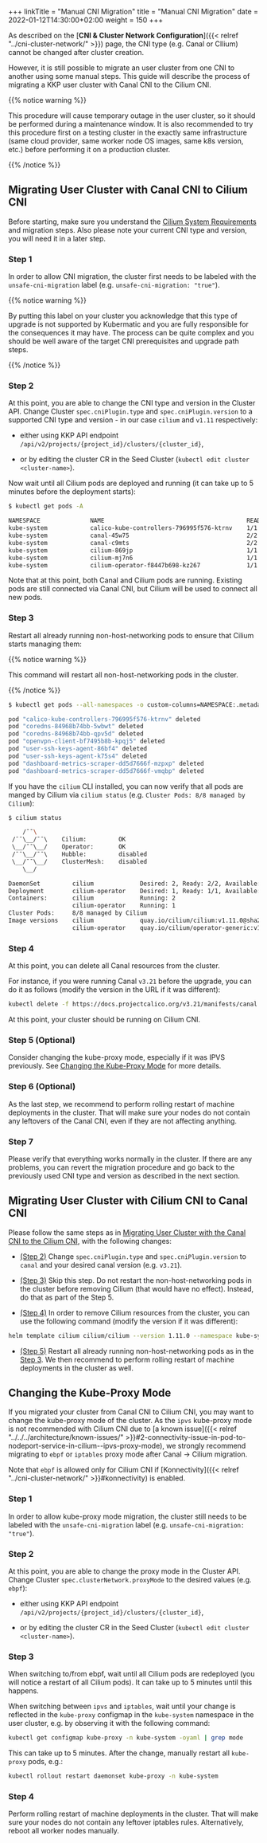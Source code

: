 +++
linkTitle = "Manual CNI Migration"
title = "Manual CNI Migration"
date = 2022-01-12T14:30:00+02:00
weight = 150
+++

As described on the [**CNI & Cluster Network Configuration**]({{< relref "../cni-cluster-network/" >}}) page, the CNI type (e.g. Canal or CIlium) cannot be changed after cluster creation.

However, it is still possible to migrate an user cluster from one CNI to another using some manual steps. This guide will describe the process of migrating a KKP user cluster with Canal CNI to the Cilium CNI.

{{% notice warning %}}

This procedure will cause temporary outage in the user cluster, so it should be performed during a maintenance window. It is also recommended to try this procedure first on a testing cluster in the exactly same infrastructure (same cloud provider, same worker node OS images, same k8s version, etc.) before performing it on a production cluster.

{{% /notice %}}

## Migrating User Cluster with Canal CNI to Cilium CNI

Before starting, make sure you understand the [Cilium System Requirements](https://docs.cilium.io/en/stable/operations/system_requirements/) and migration steps. Also please note your current CNI type and version, you will need it in a later step.

### Step 1

In order to allow CNI migration, the cluster first needs to be labeled with the `unsafe-cni-migration` label (e.g. `unsafe-cni-migration: "true"`).

{{% notice warning %}}

By putting this label on your cluster you acknowledge that this type of upgrade is not supported by Kubermatic and you are fully responsible for the consequences it may have. The process can be quite complex and you should be well aware of the target CNI prerequisites and upgrade path steps.

{{% /notice %}}

### Step 2

At this point, you are able to change the CNI type and version in the Cluster API. Change Cluster `spec.cniPlugin.type` and `spec.cniPlugin.version` to a supported CNI type and version - in our case `cilium` and `v1.11` respectively:

- either using KKP API endpoint `/api/v2/projects/{project_id}/clusters/{cluster_id}`,

- or by editing the cluster CR in the Seed Cluster (`kubectl edit cluster <cluster-name>`).

Now wait until all Cilium pods are deployed and running (it can take up to 5 minutes before the deployment starts):

```bash
$ kubectl get pods -A

NAMESPACE              NAME                                        READY   STATUS    RESTARTS   AGE
kube-system            calico-kube-controllers-796995f576-ktrnv    1/1     Running   0          55m
kube-system            canal-45w75                                 2/2     Running   1          52m
kube-system            canal-c9mts                                 2/2     Running   0          52m
kube-system            cilium-869jp                                1/1     Running   0          2m48s
kube-system            cilium-mj7n6                                1/1     Running   0          2m48s
kube-system            cilium-operator-f8447b698-kz267             1/1     Running   0          2m48s
```

Note that at this point, both Canal and Cilium pods are running. Existing pods are still connected via Canal CNI, but Cilium will be used to connect all new pods.

### Step 3

Restart all already running non-host-networking pods to ensure that Cilium starts managing them:

{{% notice warning %}}

This command will restart all non-host-networking pods in the cluster.

{{% /notice %}}

```bash
$ kubectl get pods --all-namespaces -o custom-columns=NAMESPACE:.metadata.namespace,NAME:.metadata.name,HOSTNETWORK:.spec.hostNetwork --no-headers=true | grep '<none>' | awk '{print "-n "$1" "$2}' | xargs -L 1 -r kubectl delete pod

pod "calico-kube-controllers-796995f576-ktrnv" deleted
pod "coredns-84968b74bb-5wbwt" deleted
pod "coredns-84968b74bb-qpv5d" deleted
pod "openvpn-client-bf7495b8b-kpqj5" deleted
pod "user-ssh-keys-agent-86bf4" deleted
pod "user-ssh-keys-agent-k75s4" deleted
pod "dashboard-metrics-scraper-dd5d7666f-mzpxp" deleted
pod "dashboard-metrics-scraper-dd5d7666f-vmqbp" deleted
```

If you have the `cilium` CLI installed, you can now verify that all pods are manged by Cilium via `cilium status` (e.g. `Cluster Pods: 8/8 managed by Cilium`):

```bash
$ cilium status

    /¯¯\
 /¯¯\__/¯¯\    Cilium:         OK
 \__/¯¯\__/    Operator:       OK
 /¯¯\__/¯¯\    Hubble:         disabled
 \__/¯¯\__/    ClusterMesh:    disabled
    \__/

DaemonSet         cilium             Desired: 2, Ready: 2/2, Available: 2/2
Deployment        cilium-operator    Desired: 1, Ready: 1/1, Available: 1/1
Containers:       cilium             Running: 2
                  cilium-operator    Running: 1
Cluster Pods:     8/8 managed by Cilium
Image versions    cilium             quay.io/cilium/cilium:v1.11.0@sha256:ea677508010800214b0b5497055f38ed3bff57963fa2399bcb1c69cf9476453a: 2
                  cilium-operator    quay.io/cilium/operator-generic:v1.11.0@sha256:b522279577d0d5f1ad7cadaacb7321d1b172d8ae8c8bc816e503c897b420cfe3: 1
```

### Step 4

At this point, you can delete all Canal resources from the cluster.

For instance, if you were running Canal `v3.21` before the upgrade, you can do it as follows (modify the version in the URL if it was different):

```bash
kubectl delete -f https://docs.projectcalico.org/v3.21/manifests/canal.yaml
```

At this point, your cluster should be running on Cilium CNI.

### Step 5 (Optional)
Consider changing the kube-proxy mode, especially if it was IPVS previously. See [Changing the Kube-Proxy Mode](#changing-the-kube-proxy-mode)
for more details.

### Step 6 (Optional)

As the last step, we recommend to perform rolling restart of machine deployments in the cluster. That will make sure your nodes do not contain any leftovers of the Canal CNI, even if they are not affecting anything.

### Step 7

Please verify that everything works normally in the cluster. If there are any problems, you can revert the migration procedure and go back to the previously used CNI type and version as described in the next section.


## Migrating User Cluster with Cilium CNI to Canal CNI

Please follow the same steps as in [Migrating User Cluster with the Canal CNI to the Cilium CNI](#migrating-user-cluster-with-the-canal-cni-to-the-cilium-cni), with the following changes:

- [(Step 2)](#step-2) Change `spec.cniPlugin.type` and `spec.cniPlugin.version` to `canal` and your desired canal version (e.g. `v3.21`).

- [(Step 3)](#step-3) Skip this step. Do not restart the non-host-networking pods in the cluster before removing Cilium (that would have no effect). Instead, do that as part of the Step 5.

- [(Step 4)](#step-4) In order to remove Cilium resources from the cluster, you can use the following command (modify the version if it was different):

```bash
helm template cilium cilium/cilium --version 1.11.0 --namespace kube-system | kubectl delete -f -
```

- [(Step 5)](#step-5-optional) Restart all already running non-host-networking pods as in the [Step 3](#step-3). We then recommend to perform rolling restart of machine deployments in the cluster as well.


## Changing the Kube-Proxy Mode
If you migrated your cluster from Canal CNI to Cilium CNI, you may want to change the kube-proxy mode of the cluster.
As the `ipvs` kube-proxy mode is not recommended with Cilium CNI due to [a known issue]({{< relref "../../../architecture/known-issues/" >}}#2-connectivity-issue-in-pod-to-nodeport-service-in-cilium--ipvs-proxy-mode),
we strongly recommend migrating to `ebpf` or `iptables` proxy mode after Canal -> Cilium migration.

Note that `ebpf` is allowed only for Cilium CNI if [Konnectivity]({{< relref "../cni-cluster-network/" >}}#konnectivity) is enabled.

### Step 1

In order to allow kube-proxy mode migration, the cluster still needs to be labeled with the `unsafe-cni-migration` label (e.g. `unsafe-cni-migration: "true"`).

### Step 2

At this point, you are able to change the proxy mode in the Cluster API. Change Cluster `spec.clusterNetwork.proxyMode` to the desired values (e.g. `ebpf`):

- either using KKP API endpoint `/api/v2/projects/{project_id}/clusters/{cluster_id}`,

- or by editing the cluster CR in the Seed Cluster (`kubectl edit cluster <cluster-name>`).

### Step 3
When switching to/from ebpf, wait until all Cilium pods are redeployed (you will notice a restart of all Cilium pods).
It can take up to 5 minutes until this happens.

When switching between `ipvs` and `iptables`, wait until your change is reflected in the `kube-proxy` configmap in the
`kube-system` namespace in the user cluster, e.g. by observing it with the following command:

```bash
kubectl get configmap kube-proxy -n kube-system -oyaml | grep mode
```

This can take up to 5 minutes. After the change, manually restart all `kube-proxy` pods, e.g.:

```bash
kubectl rollout restart daemonset kube-proxy -n kube-system
```

### Step 4

Perform rolling restart of machine deployments in the cluster. That will make sure your nodes do not contain any leftover iptables rules.
Alternatively, reboot all worker nodes manually.
